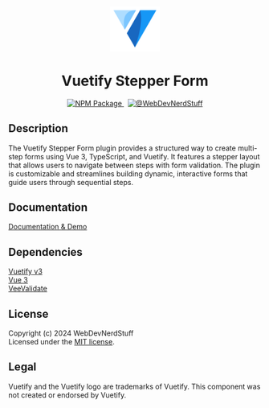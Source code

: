 <p align="center">
  <img alt="Vuetify Logo" width="100" src="https://raw.githubusercontent.com/webdevnerdstuff/vuetify-stepper-form/main/src/assets/vuetify-logo.svg">
</p>

<p>
  <h1 align="center">Vuetify Stepper Form</h1>
</p>

<p align="center">
  <a href="https://www.npmjs.com/package/@wdns/vuetify-stepper-form">
    <img src="https://img.shields.io/npm/v/@wdns/vuetify-stepper-form?color=1867c0&logo=npm" alt="NPM Package">
  </a>
  &nbsp;
  <a href="https://github.com/webdevnerdstuff/vuetify-stepper-form">
    <img src="https://img.shields.io/badge/GitHub-WebDevNerdStuff-brightgreen.svg?logo=github" alt="@WebDevNerdStuff">
  </a>
</p>


## Description

The Vuetify Stepper Form plugin provides a structured way to create multi-step forms using Vue 3, TypeScript, and Vuetify. It features a stepper layout that allows users to navigate between steps with form validation. The plugin is customizable and streamlines building dynamic, interactive forms that guide users through sequential steps.

## Documentation
 
[Documentation & Demo](https://webdevnerdstuff.github.io/vuetify-stepper-form/) 

## Dependencies
 
[Vuetify v3](https://vuetifyjs.com/)  
[Vue 3](https://vuejs.org/)  
[VeeValidate](https://vee-validate.logaretm.com/v4/)


## License

Copyright (c) 2024 WebDevNerdStuff  
Licensed under the [MIT license](https://github.com/webdevnerdstuff/vuetify-stepper-form/blob/master/LICENSE.md).


## Legal

Vuetify and the Vuetify logo are trademarks of Vuetify. This component was not created or endorsed by Vuetify.

